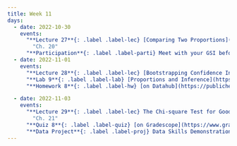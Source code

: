 ```yaml
---
title: Week 11
days:
  - date: 2022-10-30
    events:
      "**Lecture 27**{: .label .label-lec} [Comparing Two Proportions](https://ph142-ucb.github.io/fa23/src/lec/Lec27_Comparing-two-proportions.pdf) [(Recording)](https://berkeley.zoom.us/rec/share/FsjX7zmkPSbQwk-JTGkgPRFZNadyXn7AeL-5PgaXMRp0ZxoBCfKQifWaytJTCamv.P3S15iF3du_8U1z9)":
        "Ch. 20"
      "**Participation**{: .label .label-parti} Meet with your GSI before submitting Part II ":
  - date: 2022-11-01
    events:
      "**Lecture 28**{: .label .label-lec} [Bootstrapping Confidence Intervals](https://ph142-ucb.github.io/fa23/src/lec/Lec28_bootstrapping.pdf) ": 
      "**Lab 9**{: .label .label-lab} [Proportions and Inference](https://publichealth.datahub.berkeley.edu/hub/user-redirect/git-pull?repo=https%3A%2F%2Fgithub.com%2Fph142-ucb%2Fph142-fa23&urlpath=rstudio%2F&branch=main) (Due Nov 3rd)":
      "**Homework 8**{: .label .label-hw} [on Datahub](https://publichealth.datahub.berkeley.edu/hub/user-redirect/git-pull?repo=https%3A%2F%2Fgithub.com%2Fph142-ucb%2Fph142-fa23&urlpath=rstudio%2F&branch=main)":

  - date: 2022-11-03
    events:
      "**Lecture 29**{: .label .label-lec} The Chi-square Test for Goodness of Fit ":
        "Ch. 21"
      "**Quiz 8**{: .label .label-quiz} [on Gradescope](https://www.gradescope.com/courses/575069) (Open 24hr, Due Nov. 3rd, 11:59 PM PST)":
      "**Data Project**{: .label .label-proj} Data Skills Demonstration Part II (Due 5:00 PM PST)":
---
```


